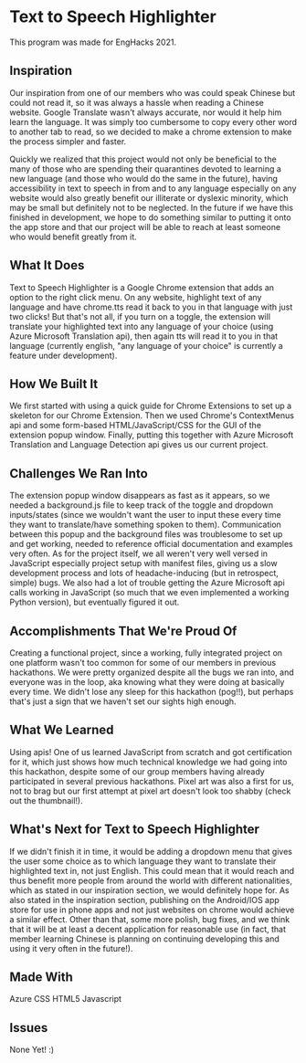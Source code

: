 # Text to Speech Highlighter
This program was made for EngHacks 2021.

## Inspiration
Our inspiration from one of our members who was could speak Chinese but could not read it, so it was always a hassle when reading a Chinese website. Google Translate wasn't always accurate, nor would it help him learn the language. It was simply too cumbersome to copy every other word to another tab to read, so we decided to make a chrome extension to make the process simpler and faster.

Quickly we realized that this project would not only be beneficial to the many of those who are spending their quarantines devoted to learning a new language (and those who would do the same in the future), having accessibility in text to speech in from and to any language especially on any website would also greatly benefit our illiterate or dyslexic minority, which may be small but definitely not to be neglected. In the future if we have this finished in development, we hope to do something similar to putting it onto the app store and that our project will be able to reach at least someone who would benefit greatly from it.

## What It Does
Text to Speech Highlighter is a Google Chrome extension that adds an option to the right click menu. On any website, highlight text of any language and have chrome.tts read it back to you in that language with just two clicks! But that's not all, if you turn on a toggle, the extension will translate your highlighted text into any language of your choice (using Azure Microsoft Translation api), then again tts will read it to you in that language (currently english, "any language of your choice" is currently a feature under development).

## How We Built It
We first started with using a quick guide for Chrome Extensions to set up a skeleton for our Chrome Extension. Then we used Chrome's ContextMenus api and some form-based HTML/JavaScript/CSS for the GUI of the extension popup window. Finally, putting this together with Azure Microsoft Translation and Language Detection api gives us our current project.

## Challenges We Ran Into
The extension popup window disappears as fast as it appears, so we needed a background.js file to keep track of the toggle and dropdown inputs/states (since we wouldn't want the user to input these every time they want to translate/have something spoken to them). Communication between this popup and the background files was troublesome to set up and get working, needed to reference official documentation and examples very often. As for the project itself, we all weren't very well versed in JavaScript especially project setup with manifest files, giving us a slow development process and lots of headache-inducing (but in retrospect, simple) bugs. We also had a lot of trouble getting the Azure Microsoft api calls working in JavaScript (so much that we even implemented a working Python version), but eventually figured it out.

## Accomplishments That We're Proud Of
Creating a functional project, since a working, fully integrated project on one platform wasn't too common for some of our members in previous hackathons. We were pretty organized despite all the bugs we ran into, and everyone was in the loop, aka knowing what they were doing at basically every time. We didn't lose any sleep for this hackathon (pog!!), but perhaps that's just a sign that we haven't set our sights high enough.

## What We Learned
Using apis! One of us learned JavaScript from scratch and got certification for it, which just shows how much technical knowledge we had going into this hackathon, despite some of our group members having already participated in several previous hackathons. Pixel art was also a first for us, not to brag but our first attempt at pixel art doesn't look too shabby (check out the thumbnail!).

## What's Next for Text to Speech Highlighter
If we didn't finish it in time, it would be adding a dropdown menu that gives the user some choice as to which language they want to translate their highlighted text in, not just English. This could mean that it would reach and thus benefit more people from around the world with different nationalities, which as stated in our inspiration section, we would definitely hope for. As also stated in the inspiration section, publishing on the Android/IOS app store for use in phone apps and not just websites on chrome would achieve a similar effect. Other than that, some more polish, bug fixes, and we think that it will be at least a decent application for reasonable use (in fact, that member learning Chinese is planning on continuing developing this and using it very often in the future!).

## Made With
Azure
CSS
HTML5
Javascript

## Issues
None Yet! :)


